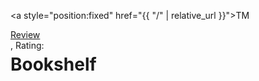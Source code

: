 ---
---
<html lang="en">
<head>
    <meta charset="UTF-8">
    <link rel="stylesheet" href="style.css">
    <meta http-equiv="X-UA-Compatible" content="IE=edge">
    <meta name="viewport" content="width=device-width, initial-scale=1.0">
</head>
<body>
<div class="w">

<a style="position:fixed" href="{{ "/" | relative_url }}">TM</a>
<h1 style="position:fixed" id="title">Bookshelf</h1>

<div class="rating-wrap">
    <div class="review-link"></div>
    <a style="margin:auto" href="https://tomasmiskov.com/a-man-called-ove.html" target="_blank" id="review-link">Review</a>
    <p style="margin:auto" id="rating">, Rating:</p>
    <!-- <img class="stars" src="./stars/0.png"> -->
</div>

<div class="slider-wrap">
    <div class="slider">
        <div class="slider-item">
            <div class="img-div"></div>
        </div>
        <div class="slider-item">
            <div class="img-div"></div>
        </div>
        <div class="slider-item">
            <div class="img-div"></div>
        </div>
        <div class="slider-item">
            <div class="img-div"></div>
        </div>
    </div>
</div>

<script src="data.js"></script>
<script src="app.js"></script>

</div>
</body>
</html>

<!-- <div>
<link rel="stylesheet" href="style.css">
<div class="rating-wrap">
        <div class="review-link"></div>
        <a style="margin:auto" href="https://tomasmiskov.com/a-man-called-ove.html" target="_blank" id="review-link">Review</a>
        <p style="margin:auto">, Rating:</p>
        <img class="stars", src="./pages/bookshelf/stars/10.png"></div>
        
<div class="slider-wrap">
    <div class="slider">
        <div class="slider-item">
            <div class="img-div"></div>
        </div>
        <div class="slider-item">
            <div class="img-div"></div>
        </div>
        <div class="slider-item">
            <div class="img-div"></div>
        </div>
        <div class="slider-item">
            <div class="img-div"></div>
        </div>
    </div>
</div>

<script src="data.js"></script>
<script src="app.js"></script>
</div> -->